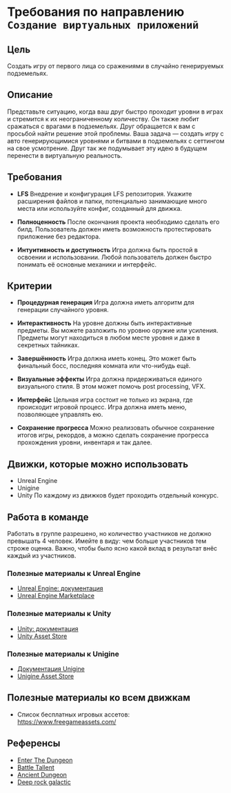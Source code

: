 # Требования по направлению `Создание виртуальных приложений`

##  Цель

Создать игру от первого лица со сражениями в случайно генерируемых подземельях.

## Описание

Представьте ситуацию, когда ваш друг быстро проходит уровни в играх и стремится к их неограниченному количеству. Он также любит сражаться с врагами в подземельях. Друг обращается к вам с просьбой найти решение этой проблемы. Ваша задача — создать игру с авто генерирующимися уровнями и битвами в подземельях с сеттингом на свое усмотрение. Друг так же подумывает эту идею в будущем перенести в виртуальную реальность.

## Требования

*   **LFS**
    Внедрение и конфигурация LFS репозитория. Укажите расширения файлов и папки, потенциально занимающие много места или используйте конфиг, созданный для движка.

*   **Полноценность**
    После окончания проекта необходимо сделать его билд. Пользователь должен иметь возможность протестировать приложение без редактора.

*   **Интуитивность и доступность**
    Игра должна быть простой в освоении и использовании. Любой пользователь должен быстро понимать её основные механики и интерфейс.

## Критерии

*   **Процедурная генерация**
    Игра должна иметь алгоритм для генерации случайного уровня.

*   **Интерактивность**
    На уровне должны быть интерактивные предметы. Вы можете разложить по уровню оружие или усиления. Предметы могут находиться в любом месте уровня и даже в секретных тайниках.

*   **Завершённость**
    Игра должна иметь конец. Это может быть финальный босс, последняя комната или что-нибудь ещё.

*   **Визуальные эффекты**
    Игра должна придерживаться единого визуального стиля. В этом может помочь post processing, VFX.

*   **Интерфейс**
    Цельная игра состоит не только из экрана, где происходит игровой процесс. Игра должна иметь меню, позволяющее управлять ею.

*   **Сохранение прогресса**
    Можно реализовать обычное сохранение итогов игры, рекордов, а можно сделать сохранение прогресса прохождения уровни, инвентаря и так далее.

## Движки, которые можно использовать

*   Unreal Engine
*   Unigine
*   Unity
    По каждому из движков будет проходить отдельный конкурс.

##  Работа в команде

Работать в группе разрешено, но количество участников не должно превышать 4 человек. Имейте в виду: чем больше участников тем строже оценка. Важно, чтобы было ясно какой вклад в результат внёс каждый из участников.

### Полезные материалы к Unreal Engine

*   [Unreal Engine: документация](https://docs.unrealengine.com/5.0/en-US/)
*   [Unreal Engine Marketplace](https://www.unrealengine.com/marketplace/en-US/store)

### Полезные материалы к Unity

*   [Unity: документация](https://docs.unity3d.com/ru/530/ScriptReference/index.html)
*   [Unity Asset Store](https://assetstore.unity.com/)

### Полезные материалы к Unigine

*   [Документация Unigine](https://developer.unigine.com/ru/docs/latest)
*   [Unigine Asset Store](https://developer.unigine.com/ru/docs/latest)

## Полезные материалы ко всем движкам

*   Список бесплатных игровых ассетов: https://www.freegameassets.com/

## Референсы

*   [Enter The Dungeon](https://store.steampowered.com/app/311690/Enter_the_Gungeon/)
*   [Battle Tallent](https://store.steampowered.com/app/1331510/Battle_Talent/)
*   [Ancient Dungeon](https://store.steampowered.com/app/1125240/Ancient_Dungeon/)
*   [Deep rock galactic](https://store.steampowered.com/app/548430/Deep_Rock_Galactic/)
